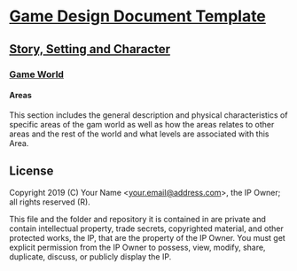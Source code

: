 # [Game Design Document Template](../../readme.md)

## [Story, Setting and Character](../readme.md)

### [Game World](./readme.md)

#### Areas

This section includes the general description and physical characteristics of specific areas of the gam world as well as how the areas relates to other areas and the rest of the world and what levels are associated with this Area.

## License

Copyright 2019 (C) Your Name <<your.email@address.com>>, the IP Owner; all rights reserved (R).

This file and the folder and repository it is contained in are private and contain intellectual property, trade secrets, copyrighted material, and other protected works, the IP, that are the property of the IP Owner. You must get explicit permission from the IP Owner to possess, view, modify, share, duplicate, discuss, or publicly display the IP.
